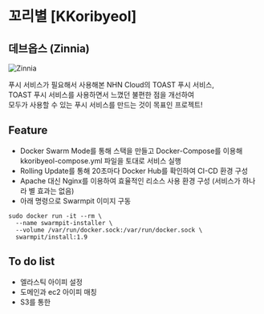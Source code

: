 # 꼬리별 [KKoribyeol]
## 데브옵스 (Zinnia)
![Zinnia](https://user-images.githubusercontent.com/48639421/113505991-0575f800-957d-11eb-84db-47cc3ad5dd78.png)

푸시 서비스가 필요해서 사용해본 NHN Cloud의 TOAST 푸시 서비스,  
TOAST 푸시 서비스를 사용하면서 느꼈던 불편한 점을 개선하여  
모두가 사용할 수 있는 푸시 서비스를 만드는 것이 목표인 프로젝트!

## Feature
- Docker Swarm Mode를 통해 스택을 만들고 Docker-Compose를 이용해 kkoribyeol-compose.yml 파일을 토대로 서비스 실행
- Rolling Update를 통해 20초마다 Docker Hub를 확인하여 CI-CD 환경 구성
- Apache 대신 Nginx를 이용하여 효율적인 리소스 사용 환경 구성 (서비스가 하나라 별 효과는 없음)
- 아래 명령으로 Swarmpit 이미지 구동
```
sudo docker run -it --rm \
  --name swarmpit-installer \
  --volume /var/run/docker.sock:/var/run/docker.sock \
  swarmpit/install:1.9
```

## To do list
- 엘라스틱 아이피 설정
- 도메인과 ec2 아이피 매칭
- S3를 통한 
